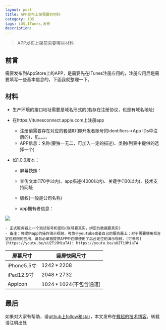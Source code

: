 ```yaml
---
layout: post
title: APP发布上架需要的材料
category: iOS
tags: iOS,ITunes,发布
description:
---
```


>   APP发布上架前需要哪些材料


## 前言

需要发布到AppStore上的APP，是需要先在ITunes注册应用的，注册应用后是需要填写一些基本信息的，下面我就整理一下。

## 材料

-   生产环境的接口地址需要是域名形式的(若存在注册协议，也是有域名地址)

-   在https://itunesconnect.apple.com上注册app
    - 注册前需要存在对应的套装ID(即开发者账号的Identifiers->App IDs中注册的)，见。。。。
    - APP信息：名称(要独一无二，可加入一定的描述)、类别(列表中提供的选择一个)

-   如1.0.0版本：
    - 屏幕快照：



    - 宣传文本(170字以内)、app描述(4000以内)、关键字(100以内)、技术支持网址
    - 版权(一般是公司名称)
    - app拥有者信息：

![]({{site.url}}/assets/postImages/ios/distribute01.png)

    - 正式服务器上一个测试账号和密码(账号要真实，绑定的数据要真实)
    - 备注：可提供app的操作演示视频，可放于youtube或者自己的服务器上；对于需要使用后台定位权限的应用，请务必单独提供APP中在哪使用了后台定位的演示视频，[可参考](https://youtu.be/uU2Ti9MiaTA): https://youtu.be/uU2Ti9MiaTA


屏幕尺寸 | 竖屏快照尺寸
---|---
iPhone5.5寸 | 1242 * 2208
iPad12.9寸 | 2048 * 2732
AppIcon | 1024 * 1024(不包含通道)


## 最后

如果对大家有帮助，请[github上follow和star](https://github.com/jifengchao)，本文发布在[戴超的技术博客](https://jifengchao.github.io/)，转载请注明出处
